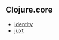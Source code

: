 ## Clojure.core

* [identity](/whats-that-function/clojure.core/identity)
* [juxt](/whats-that-function/clojure.core/juxt)
